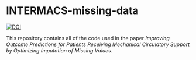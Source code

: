 
<!-- README.md is generated from README.Rmd. Please edit that file -->

# INTERMACS-missing-data

[![DOI](https://zenodo.org/badge/298893426.svg)](https://zenodo.org/badge/latestdoi/298893426)

This repository contains all of the code used in the paper *Improving
Outcome Predictions for Patients Receiving Mechanical Circulatory
Support by Optimizing Imputation of Missing Values*.

